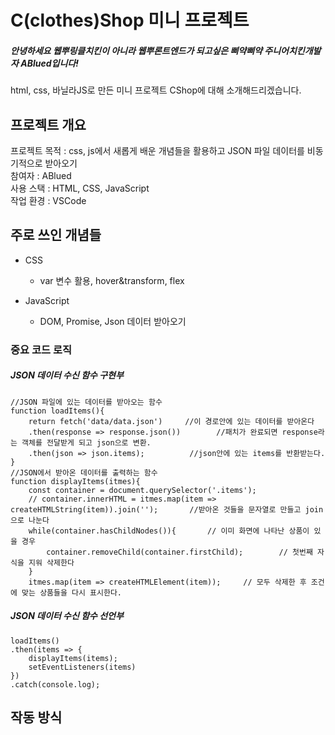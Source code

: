 # C(clothes)Shop 미니 프로젝트

##### 안녕하세요 웹뿌링클치킨이 아니라 웹뿌론트엔드가 되고싶은 삐약삐약 주니어치킨개발자 ABlued입니다!

html, css, 바닐라JS로 만든 미니 프로젝트 CShop에 대해 소개해드리겠습니다.
  
  
프로젝트 개요
---

프로젝트 목적 : css, js에서 새롭게 배운 개념들을 활용하고 JSON 파일 데이터를 비동기적으로 받아오기  
참여자 : ABlued  
사용 스택 : HTML, CSS, JavaScript  
작업 환경 : VSCode  
  
    
주로 쓰인 개념들 
---

+ CSS
    + var 변수 활용, hover&transform, flex

+ JavaScript
    + DOM, Promise, Json 데이터 받아오기




### 중요 코드 로직

##### JSON 데이터 수신 함수 구현부
```
//JSON 파일에 있는 데이터를 받아오는 함수
function loadItems(){
    return fetch('data/data.json')     //이 경로안에 있는 데이터를 받아온다
    .then(response => response.json())        //패치가 완료되면 response라는 객체를 전달받게 되고 json으로 변환.
    .then(json => json.items);          //json안에 있는 items를 반환받는다.
}
//JSON에서 받아온 데이터를 출력하는 함수
function displayItems(itmes){
    const container = document.querySelector('.items');
    // container.innerHTML = itmes.map(item => createHTMLString(item)).join('');       //받아온 것들을 문자열로 만들고 join으로 나눈다
    while(container.hasChildNodes()){       // 이미 화면에 나타난 상품이 있을 경우
        container.removeChild(container.firstChild);        // 첫번째 자식을 지워 삭제한다
    }
    itmes.map(item => createHTMLElement(item));     // 모두 삭제한 후 조건에 맞는 상품들을 다시 표시한다.

```

##### JSON 데이터 수신 함수 선언부
```
loadItems()
.then(items => {
    displayItems(items);
    setEventListeners(items)
})
.catch(console.log);
```
  
작동 방식
---

